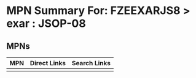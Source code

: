 



# MPN Summary For: FZEEXARJS8 > exar : JSOP-08

## MPNs
  

|MPN|Direct Links|Search Links|
| :--- | :--- | :--- |
||||
